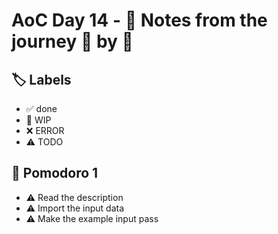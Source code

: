 # AoC Day 14 - 📝 Notes from the journey 🍅 by 🍅

## 🏷️ Labels

- ✅ done
- 🚧 WIP
- ❌ ERROR
- ⚠️ TODO

## 🍅 Pomodoro 1
- ⚠️ Read the description
- ⚠️ Import the input data
- ⚠️ Make the example input pass
